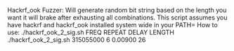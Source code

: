 Hackrf_ook Fuzzer:
Will generate random bit string based on the length you want it will brake after exhausting all combinations.
This script assumes you have hackrf and hackrf_ook installed system wide in your PATH=
How to use:
./hackrf_ook_2_sig.sh FREQ REPEAT DELAY LENGTH
./hackrf_ook_2_sig.sh 315055000 6 0.00900 26

